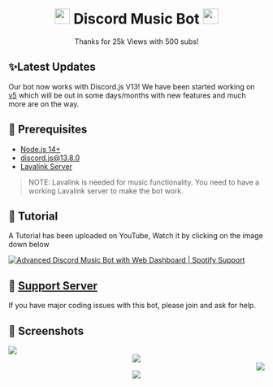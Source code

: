<h1 align="center"><img src="./assets/logo.gif" width="30px"> Discord Music Bot <img src="./assets/logo.gif" width="30px"></h1>
<p align="center">Thanks for 25k Views with 500 subs!</p>

## ✨Latest Updates

Our bot now works with Discord.js V13! We have been started working on [v5](https://github.com/SudhanPlayz/Discord-MusicBot/tree/v5) which will be out in some days/months with new features and much more are on the way.

## 🚧 Prerequisites

- [Node.js 14+](https://nodejs.org/en/download/)
- [discord.js@13.8.0](https://www.npmjs.com/package/discord.js/v/13.8.0)
- [Lavalink Server](https://darrennathanael.com/post/how-to-lavalink/?utm_source=github-sudhanplayz&utm_medium=readme&utm_campaign=sudhanplayz&utm_content=lavalink-prerequisites)

> NOTE: Lavalink is needed for music functionality. You need to have a working Lavalink server to make the bot work.

## 📝 Tutorial

A Tutorial has been uploaded on YouTube, Watch it by clicking on the image down below

[![Advanced Discord Music Bot with Web Dashboard | Spotify Support](jpg)]()


## 📝 [Support Server](https://discord.gg/UFTXkxRrWT)

If you have major coding issues with this bot, please join and ask for help.

## 📸 Screenshots

<div align="left"><img src="/assets/.png"></div><div align="center"><img src="/assets/.png"></div><div align="right"><img src="/assets/.png"></div>

<div align="center"><img src="/assets/feature.png"></div>

